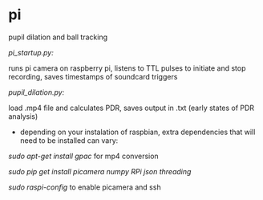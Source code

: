 # pi

pupil dilation and ball tracking

*pi_startup.py:*

  runs pi camera on raspberry pi, listens to TTL pulses to initiate and stop recording, saves timestamps of soundcard triggers


*pupil_dilation.py:* 

  load .mp4 file and calculates PDR, saves output in .txt (early states of PDR analysis)

* depending on your instalation of raspbian, extra dependencies that will need to be installed can vary: 

*sudo apt-get install gpac* for mp4 conversion

*sudo pip get install picamera numpy RPi json threading*

*sudo raspi-config* to enable picamera and ssh 

